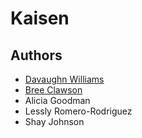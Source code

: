 # Kaisen

## Authors

- [Davaughn Williams](https://www.github.com/313rdWay)
- [Bree Clawson](https://github.com/BreeClawson)
- Alicia Goodman
- Lessly Romero-Rodriguez
- Shay Johnson
